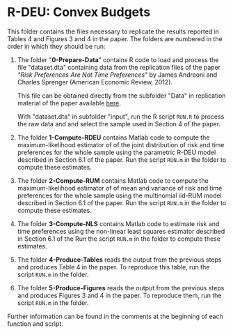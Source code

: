 # R-DEU: Convex Budgets

This folder contains the files necessary to replicate the results reported in
Tables 4 and Figures 3 and 4 in the paper. The folders are numbered in the order
in which they should be run:

1. The folder "**0-Prepare-Data**" contains R code to load and process the file
   "dataset.dta" containing data from the replication files of the paper *"Risk
   Preferences Are Not Time Preferences"* by James Andreoni and Charles Sprenger
   (American Economic Review, 2012).

   This file can be obtained directly from the subfolder "Data" in replication
   material of the paper available
   [here](https://www.aeaweb.org/articles?id=10.1257/aer.102.7.3357).

   With "dataset.dta" in subfolder "input", run the R script `RUN.R` to process
   the raw data and and select the sample used in Section 4 of the paper.

2. The folder **1-Compute-RDEU** contains Matlab code to compute the
   maximum-likelihood estimator of of the joint distribution of risk and time
   preferences for the whole sample using the parametric R-DEU model described
   in Section 6.1 of the paper. Run the script `RUN.m` in the folder to compute
   these estimates.

3. The folder **2-Compute-RUM** contains Matlab code to compute the
   maximum-likelihood estimator of of mean and variance of risk and time
   preferences for the whole sample using the multinomial iid-RUM model
   described in Section 6.1 of the paper. Run the script `RUN.m` in the folder
   to compute these estimates.

4. The folder **3-Compute-NLS** contains Matlab code to estimate risk and time
   preferences using the non-linear least squares estimator described in Section
   6.1 of the Run the script `RUN.m` in the folder to compute these estimates.

5. The folder **4-Produce-Tables** reads the output from the previous steps and
   produces Table 4 in the paper. To reproduce this table, run the script
   `RUN.m` in the folder.

6. The folder **5-Produce-Figures** reads the output from the previous steps and
   produces Figures 3 and 4 in the paper. To reproduce them, run the script
   `RUN.m` in the folder.

Further information can be found in the comments at the beginning of each
function and script.
